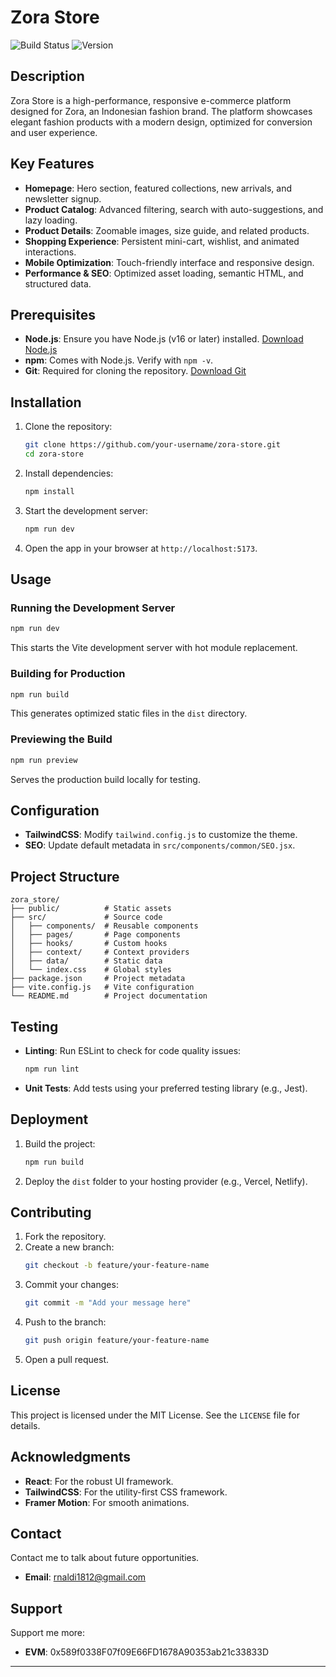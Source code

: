 # Zora Store

![Build Status](https://img.shields.io/badge/build-passing-brightgreen) ![Version](https://img.shields.io/badge/version-1.0.0-blue)

## Description

Zora Store is a high-performance, responsive e-commerce platform designed for Zora, an Indonesian fashion brand. The platform showcases elegant fashion products with a modern design, optimized for conversion and user experience.

## Key Features

- **Homepage**: Hero section, featured collections, new arrivals, and newsletter signup.
- **Product Catalog**: Advanced filtering, search with auto-suggestions, and lazy loading.
- **Product Details**: Zoomable images, size guide, and related products.
- **Shopping Experience**: Persistent mini-cart, wishlist, and animated interactions.
- **Mobile Optimization**: Touch-friendly interface and responsive design.
- **Performance & SEO**: Optimized asset loading, semantic HTML, and structured data.

## Prerequisites

- **Node.js**: Ensure you have Node.js (v16 or later) installed. [Download Node.js](https://nodejs.org/)
- **npm**: Comes with Node.js. Verify with `npm -v`.
- **Git**: Required for cloning the repository. [Download Git](https://git-scm.com/)

## Installation

1. Clone the repository:
   ```bash
   git clone https://github.com/your-username/zora-store.git
   cd zora-store
   ```
2. Install dependencies:
   ```bash
   npm install
   ```
3. Start the development server:
   ```bash
   npm run dev
   ```
4. Open the app in your browser at `http://localhost:5173`.

## Usage

### Running the Development Server

```bash
npm run dev
```

This starts the Vite development server with hot module replacement.

### Building for Production

```bash
npm run build
```

This generates optimized static files in the `dist` directory.

### Previewing the Build

```bash
npm run preview
```

Serves the production build locally for testing.

## Configuration

- **TailwindCSS**: Modify `tailwind.config.js` to customize the theme.
- **SEO**: Update default metadata in `src/components/common/SEO.jsx`.

## Project Structure

```
zora_store/
├── public/          # Static assets
├── src/             # Source code
│   ├── components/  # Reusable components
│   ├── pages/       # Page components
│   ├── hooks/       # Custom hooks
│   ├── context/     # Context providers
│   ├── data/        # Static data
│   └── index.css    # Global styles
├── package.json     # Project metadata
├── vite.config.js   # Vite configuration
└── README.md        # Project documentation
```

## Testing

- **Linting**: Run ESLint to check for code quality issues:
  ```bash
  npm run lint
  ```
- **Unit Tests**: Add tests using your preferred testing library (e.g., Jest).

## Deployment

1. Build the project:
   ```bash
   npm run build
   ```
2. Deploy the `dist` folder to your hosting provider (e.g., Vercel, Netlify).

## Contributing

1. Fork the repository.
2. Create a new branch:
   ```bash
   git checkout -b feature/your-feature-name
   ```
3. Commit your changes:
   ```bash
   git commit -m "Add your message here"
   ```
4. Push to the branch:
   ```bash
   git push origin feature/your-feature-name
   ```
5. Open a pull request.

## License

This project is licensed under the MIT License. See the `LICENSE` file for details.

## Acknowledgments

- **React**: For the robust UI framework.
- **TailwindCSS**: For the utility-first CSS framework.
- **Framer Motion**: For smooth animations.

## Contact

Contact me to talk about future opportunities.

- **Email**: rnaldi1812@gmail.com

## Support

Support me more:

- **EVM**: 0x589f0338F07f09E66FD1678A90353ab21c33833D

---
